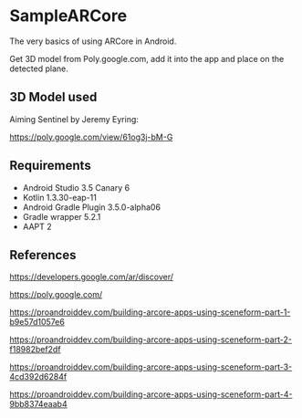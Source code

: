 # SampleARCore
The very basics of using ARCore in Android.

Get 3D model from Poly.google.com, add it into the app and place on the detected plane.

## 3D Model used

Aiming Sentinel by Jeremy Eyring:

https://poly.google.com/view/61og3j-bM-G

## Requirements
* Android Studio 3.5 Canary 6
* Kotlin 1.3.30-eap-11
* Android Gradle Plugin 3.5.0-alpha06
* Gradle wrapper 5.2.1
* AAPT 2

## References
https://developers.google.com/ar/discover/

https://poly.google.com/

https://proandroiddev.com/building-arcore-apps-using-sceneform-part-1-b9e57d1057e6

https://proandroiddev.com/building-arcore-apps-using-sceneform-part-2-f18982bef2df

https://proandroiddev.com/building-arcore-apps-using-sceneform-part-3-4cd392d6284f

https://proandroiddev.com/building-arcore-apps-using-sceneform-part-4-9bb8374eaab4